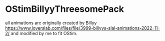 # OStimBillyyThreesomePack

all animations are originally created by Billyy https://www.loverslab.com/files/file/3999-billyys-slal-animations-2022-11-2/ and modified by me to fit OStim.